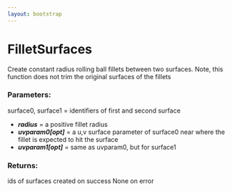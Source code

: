 ```yaml
---
layout: bootstrap
---
```


# FilletSurfaces

Create constant radius rolling ball fillets between two surfaces. Note,
        this function does not trim the original surfaces of the fillets
          

### Parameters:

surface0, surface1 = identifiers of first and second surface
- ***radius*** = a positive fillet radius
- ***uvparam0[opt]*** = a u,v surface parameter of surface0 near where the fillet
  is expected to hit the surface
- ***uvparam1[opt]*** = same as uvparam0, but for surface1
        

### Returns:


ids of surfaces created on success
None on error
        


